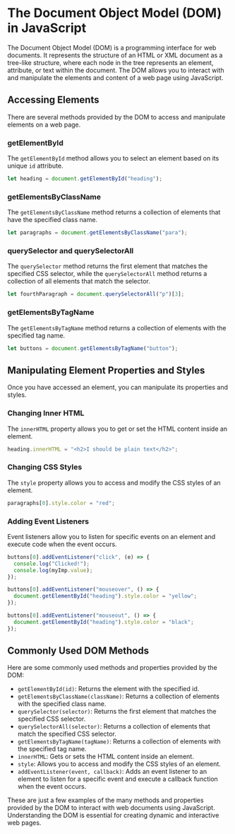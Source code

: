# The Document Object Model (DOM) in JavaScript

The Document Object Model (DOM) is a programming interface for web documents. It represents the structure of an HTML or XML document as a tree-like structure, where each node in the tree represents an element, attribute, or text within the document. The DOM allows you to interact with and manipulate the elements and content of a web page using JavaScript.

## Accessing Elements

There are several methods provided by the DOM to access and manipulate elements on a web page.

### getElementById

The `getElementById` method allows you to select an element based on its unique `id` attribute.

```javascript
let heading = document.getElementById("heading");
```

### getElementsByClassName

The `getElementsByClassName` method returns a collection of elements that have the specified class name.

```javascript
let paragraphs = document.getElementsByClassName("para");
```

### querySelector and querySelectorAll

The `querySelector` method returns the first element that matches the specified CSS selector, while the `querySelectorAll` method returns a collection of all elements that match the selector.

```javascript
let fourthParagraph = document.querySelectorAll("p")[3];
```

### getElementsByTagName

The `getElementsByTagName` method returns a collection of elements with the specified tag name.

```javascript
let buttons = document.getElementsByTagName("button");
```

## Manipulating Element Properties and Styles

Once you have accessed an element, you can manipulate its properties and styles.

### Changing Inner HTML

The `innerHTML` property allows you to get or set the HTML content inside an element.

```javascript
heading.innerHTML = "<h2>I should be plain text</h2>";
```

### Changing CSS Styles

The `style` property allows you to access and modify the CSS styles of an element.

```javascript
paragraphs[0].style.color = "red";
```

### Adding Event Listeners

Event listeners allow you to listen for specific events on an element and execute code when the event occurs.

```javascript
buttons[0].addEventListener("click", (e) => {
  console.log("Clicked!");
  console.log(myImp.value);
});

buttons[0].addEventListener("mouseover", () => {
  document.getElementById("heading").style.color = "yellow";
});

buttons[0].addEventListener("mouseout", () => {
  document.getElementById("heading").style.color = "black";
});
```

## Commonly Used DOM Methods

Here are some commonly used methods and properties provided by the DOM:

- `getElementById(id)`: Returns the element with the specified id.
- `getElementsByClassName(className)`: Returns a collection of elements with the specified class name.
- `querySelector(selector)`: Returns the first element that matches the specified CSS selector.
- `querySelectorAll(selector)`: Returns a collection of elements that match the specified CSS selector.
- `getElementsByTagName(tagName)`: Returns a collection of elements with the specified tag name.
- `innerHTML`: Gets or sets the HTML content inside an element.
- `style`: Allows you to access and modify the CSS styles of an element.
- `addEventListener(event, callback)`: Adds an event listener to an element to listen for a specific event and execute a callback function when the event occurs.

These are just a few examples of the many methods and properties provided by the DOM to interact with web documents using JavaScript. Understanding the DOM is essential for creating dynamic and interactive web pages.
